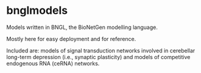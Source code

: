 bnglmodels
==========

Models written in BNGL, the BioNetGen modelling language.

Mostly here for easy deployment and for reference.

Included are: models of signal transduction networks involved in cerebellar long-term 
depression (i.e., synaptic plasticity) and models of competitive endogenous RNA (ceRNA) 
networks.
